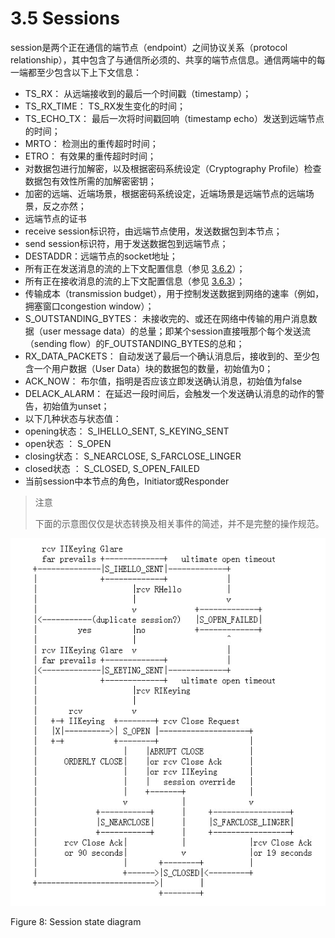 # 3.5 Sessions

session是两个正在通信的端节点（endpoint）之间协议关系（protocol relationship），其中包含了与通信所必须的、共享的端节点信息。通信两端中的每一端都至少包含以下上下文信息：

* TS_RX： 从远端接收到的最后一个时间戳（timestamp）；
* TS_RX_TIME： TS_RX发生变化的时间；
* TS_ECHO_TX： 最后一次将时间戳回响（timestamp echo）发送到远端节点的时间；
* MRTO： 检测出的重传超时时间；
* ETRO： 有效果的重传超时时间；
* 对数据包进行加解密，以及根据密码系统设定（Cryptography Profile）检查数据包有效性所需的加解密密钥；
* 加密的远端、近端场景，根据密码系统设定，近端场景是远端节点的远端场景，反之亦然；
* 远端节点的证书
* receive session标识符，由远端节点使用，发送数据包到本节点；
* send session标识符，用于发送数据包到远端节点；
* DESTADDR：远端节点的socket地址；
* 所有正在发送消息的流的上下文配置信息（参见 [3.6.2][1]）；
* 所有正在接收消息的流的上下文配置信息（参见 [3.6.3][2]）；
* 传输成本（transmission budget），用于控制发送数据到网络的速率（例如，拥塞窗口congestion window）；
* S_OUTSTANDING_BYTES： 未接收完的、或还在网络中传输的用户消息数据（user message data）的总量；即某个session直接哦那个每个发送流（sending flow）的F_OUTSTANDING_BYTES的总和；
* RX_DATA_PACKETS： 自动发送了最后一个确认消息后，接收到的、至少包含一个用户数据（User Data）块的数据包的数量，初始值为0；
* ACK_NOW： 布尔值，指明是否应该立即发送确认消息，初始值为false
* DELACK_ALARM： 在延迟一段时间后，会触发一个发送确认消息的动作的警告，初始值为unset；
* 以下几种状态与状态值：
 * opening状态： S_IHELLO_SENT, S_KEYING_SENT
 * open状态   ： S_OPEN
 * closing状态： S_NEARCLOSE, S_FARCLOSE_LINGER
 * closed状态 ： S_CLOSED, S_OPEN_FAILED
* 当前session中本节点的角色，Initiator或Responder

>注意
>
>下面的示意图仅仅是状态转换及相关事件的简述，并不是完整的操作规范。

![Figure 8: Session state diagram][3]

Figure 8: Session state diagram


[1]:    ./3.6.2_Sender.md
[2]:    ./3.6.3_Receiver.md
[3]:    ../images/figure-8.jpg
